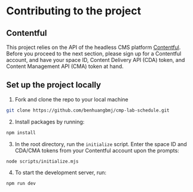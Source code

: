 # Contributing to the project

## Contentful

This project relies on the API of the headless CMS platform [Contentful](https://www.contentful.com/). Before you proceed to the next section, please sign up for a Contentful account, and have your space ID, Content Delivery API (CDA) token, and Content Management API (CMA) token at hand.

## Set up the project locally

1. Fork and clone the repo to your local machine

```bash
git clone https://github.com/benhuangbmj/cmp-lab-schedule.git
```

2. Install packages by running:

```bash
npm install
```

3. In the root directory, run the `initialize` script. Enter the space ID and CDA/CMA tokens from your Contentful account upon the prompts:

```bash
node scripts/initialize.mjs
```

4. To start the development server, run:

```bash
npm run dev
```
